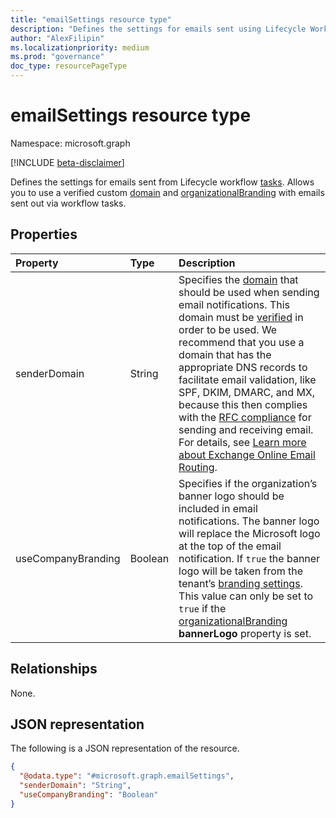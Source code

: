 ```yaml
---
title: "emailSettings resource type"
description: "Defines the settings for emails sent using Lifecycle Workflows."
author: "AlexFilipin"
ms.localizationpriority: medium
ms.prod: "governance"
doc_type: resourcePageType
---
```


# emailSettings resource type

Namespace: microsoft.graph

[!INCLUDE [beta-disclaimer](../../includes/beta-disclaimer.md)]

Defines the settings for emails sent from Lifecycle workflow [tasks](identitygovernance-task.md). Allows you to use a verified custom [domain](domain.md) and [organizationalBranding](organizationalbranding.md) with emails sent out via workflow tasks.

## Properties

|Property|Type|Description|
|:---|:---|:---|
|senderDomain|String|Specifies the [domain](domain.md) that should be used when sending email notifications. This domain must be [verified](../api/domain-verify.md) in order to be used. We recommend that you use a domain that has the appropriate DNS records to facilitate email validation, like SPF, DKIM, DMARC, and MX, because this then complies with the [RFC compliance](https://www.ietf.org/rfc/rfc2142.txt) for sending and receiving email. For details, see [Learn more about Exchange Online Email Routing](/exchange/mail-flow-best-practices/mail-flow-best-practices).|
|useCompanyBranding|Boolean|Specifies if the organization’s banner logo should be included in email notifications. The banner logo will replace the Microsoft logo at the top of the email notification. If `true` the banner logo will be taken from the tenant’s [branding settings](organizationalbranding.md). This value can only be set to `true` if the [organizationalBranding](organizationalbranding.md) **bannerLogo** property is set. |

## Relationships
None.

## JSON representation
The following is a JSON representation of the resource.
<!-- {
  "blockType": "resource",
  "@odata.type": "microsoft.graph.emailSettings"
}
-->
``` json
{
  "@odata.type": "#microsoft.graph.emailSettings",
  "senderDomain": "String",
  "useCompanyBranding": "Boolean"
}
```
